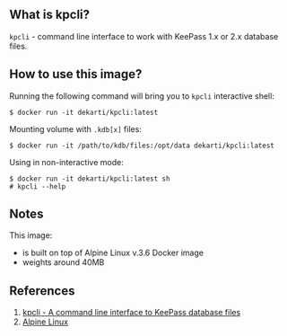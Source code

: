 What is kpcli?
--------------

`kpcli` - command line interface to work with KeePass 1.x or 2.x database files.

How to use this image?
----------------------
Running the following command will bring you to `kpcli` interactive shell:

```
$ docker run -it dekarti/kpcli:latest
```

Mounting volume with `.kdb[x]` files:

```
$ docker run -it /path/to/kdb/files:/opt/data dekarti/kpcli:latest
```

Using in non-interactive mode:
```
$ docker run -it dekarti/kpcli:latest sh
# kpcli --help
```


Notes
-----

This image:
- is built on top of Alpine Linux v.3.6 Docker image 
- weights around 40MB

References
----------

1. [kpcli - A command line interface to KeePass database files](http://kpcli.sourceforge.net/)
2. [Alpine Linux](https://alpinelinux.org)
